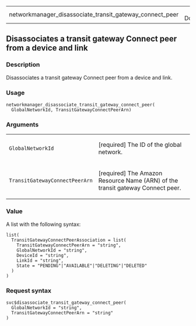 <table style="width: 100%;">
<tbody>
<tr class="odd">
<td>networkmanager_disassociate_transit_gateway_connect_peer</td>
<td style="text-align: right;">R Documentation</td>
</tr>
</tbody>
</table>

## Disassociates a transit gateway Connect peer from a device and link

### Description

Disassociates a transit gateway Connect peer from a device and link.

### Usage

    networkmanager_disassociate_transit_gateway_connect_peer(
      GlobalNetworkId, TransitGatewayConnectPeerArn)

### Arguments

<table>
<colgroup>
<col style="width: 35%" />
<col style="width: 65%" />
</colgroup>
<tbody>
<tr class="odd">
<td><code
id="networkmanager_disassociate_transit_gateway_connect_peer_:_GlobalNetworkId">GlobalNetworkId</code></td>
<td><p>[required] The ID of the global network.</p></td>
</tr>
<tr class="even">
<td><code
id="networkmanager_disassociate_transit_gateway_connect_peer_:_TransitGatewayConnectPeerArn">TransitGatewayConnectPeerArn</code></td>
<td><p>[required] The Amazon Resource Name (ARN) of the transit gateway
Connect peer.</p></td>
</tr>
</tbody>
</table>

### Value

A list with the following syntax:

    list(
      TransitGatewayConnectPeerAssociation = list(
        TransitGatewayConnectPeerArn = "string",
        GlobalNetworkId = "string",
        DeviceId = "string",
        LinkId = "string",
        State = "PENDING"|"AVAILABLE"|"DELETING"|"DELETED"
      )
    )

### Request syntax

    svc$disassociate_transit_gateway_connect_peer(
      GlobalNetworkId = "string",
      TransitGatewayConnectPeerArn = "string"
    )
